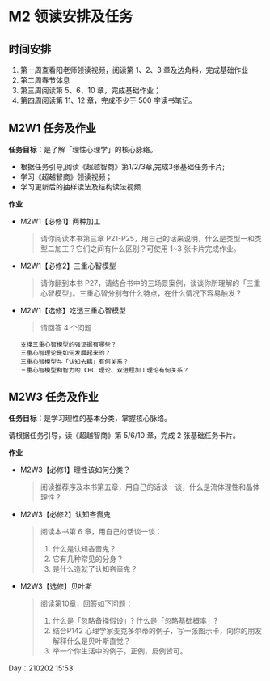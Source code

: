 # M2 领读安排及任务

## 时间安排

1. 第一周查看阳老师领读视频，阅读第 1、2、3 章及边角料，完成基础作业
2. 第二周春节体息
3. 第三周阅读第 5、6、10 章，完成基础作业；
4. 第四周阅读第 11、12 章，完成不少于 500 字读书笔记。

## M2W1 任务及作业

**任务目标**：是了解「理性心理学」的核心脉络。

- 根据任务引导,阅读《超越智商》第1/2/3章,完成3张基础任务卡片;
- 学习《超越智商》领读视频；
- 学习更新后的抽样读法及结构读法视频

**作业**

- M2W1【必修1】两种加工
    >请你阅读本书第三章 P21-P25，用自己的话来说明，什么是类型一和类型二加工？它们之间有什么区别？可使用 1~3 张卡片完成作业。
- M2W1【必修2】三重心智模型
    >请你翻到本书 P27，请结合书中的三场景案例，谈谈你所理解的「三重心智模型」。三重心智分别有什么特点，在什么情况下容易触发？
- M2W1【选修】吃透三重心智模型
    >请回答 4 个问题：
    ```
    支撑三重心智模型的强证据有哪些？
    三重心智理论是如何发展起来的？
    三重心智模型与「认知去耦」有何关系？
    三重心智模型和智力的 CHC 理论、双进程加工理论有何关系？
    ```

## M2W3 任务及作业

**任务目标**：是学习理性的基本分类，掌握核心脉络。

请根据任务引导，读《超越智商》第 5/6/10 章，完成 2 张基础任务卡片。

**作业**

- M2W3【必修1】理性该如何分类？
    >阅读推荐序及本书第五章，用自己的话谈一谈，什么是流体理性和晶体理性？
- M2W3【必修2】认知吝啬鬼
    >阅读本书第 6 章，用自己的话谈一谈：
    >1. 什么是认知吝啬鬼？
    >2. 它有几种常见的分身？
    >3. 是什么造就了认知吝啬鬼？
- M2W3【选修】贝叶斯
    >阅读第10章，回答如下问题：
    >1. 什么是「忽略备择假设」? 什么是「忽略基础概率」?
    >2. 结合P142 心理学家麦克多尔蒂的例子，写一张图示卡，向你的朋友解释什么是贝叶斯直觉？
    >3. 举一个你生活中的例子，正例，反例皆可。

Day：210202 15:53